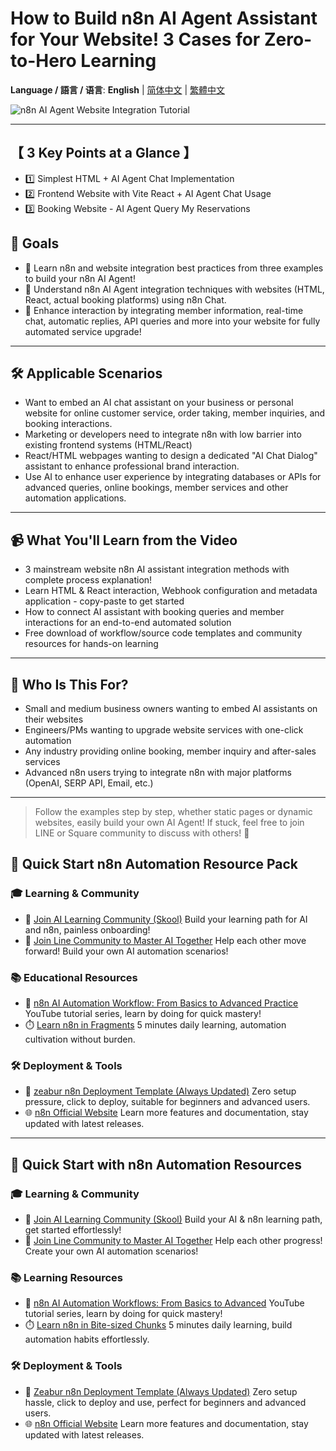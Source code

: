 # How to Build n8n AI Agent Assistant for Your Website! 3 Cases for Zero-to-Hero Learning

**Language / 語言 / 语言**: **English** | [简体中文](readme-cn.md) | [繁體中文](readme.md)

![n8n AI Agent Website Integration Tutorial](https://github.com/qwedsazxc78/ai-automation-n8n/blob/main/n8n/37-webchat-wtth-n8n/cover.png?raw=true)

---

## 【 3 Key Points at a Glance 】

* 1️⃣ Simplest HTML + AI Agent Chat Implementation
* 2️⃣ Frontend Website with Vite React + AI Agent Chat Usage
* 3️⃣ Booking Website - AI Agent Query My Reservations

## 🎯 Goals

* 🚀 Learn n8n and website integration best practices from three examples to build your n8n AI Agent!
* 🚀 Understand n8n AI Agent integration techniques with websites (HTML, React, actual booking platforms) using n8n Chat.
* 🚀 Enhance interaction by integrating member information, real-time chat, automatic replies, API queries and more into your website for fully automated service upgrade!

---

## 🛠️ Applicable Scenarios

* Want to embed an AI chat assistant on your business or personal website for online customer service, order taking, member inquiries, and booking interactions.
* Marketing or developers need to integrate n8n with low barrier into existing frontend systems (HTML/React)
* React/HTML webpages wanting to design a dedicated "AI Chat Dialog" assistant to enhance professional brand interaction.
* Use AI to enhance user experience by integrating databases or APIs for advanced queries, online bookings, member services and other automation applications.

---

## 📹 What You'll Learn from the Video

* 3 mainstream website n8n AI assistant integration methods with complete process explanation!
* Learn HTML & React interaction, Webhook configuration and metadata application - copy-paste to get started
* How to connect AI assistant with booking queries and member interactions for an end-to-end automated solution
* Free download of workflow/source code templates and community resources for hands-on learning

---

## 👤 Who Is This For?

* Small and medium business owners wanting to embed AI assistants on their websites
* Engineers/PMs wanting to upgrade website services with one-click automation
* Any industry providing online booking, member inquiry and after-sales services
* Advanced n8n users trying to integrate n8n with major platforms (OpenAI, SERP API, Email, etc.)

---

> Follow the examples step by step, whether static pages or dynamic websites, easily build your own AI Agent! If stuck, feel free to join LINE or Square community to discuss with others! 🎉

## 🚀 Quick Start n8n Automation Resource Pack

### 🎓 Learning & Community

* 🔗 [Join AI Learning Community (Skool)](https://www.skool.com/ai-brain-alex/about?ref=5dde9b20e8e7432aa9a01df6e89685f4)
  Build your learning path for AI and n8n, painless onboarding!
* 🔗 [Join Line Community to Master AI Together](https://line.me/ti/g2/ZypIgLSzVPweRBgBqKvaRU10WEmnotuZOr7Lpg)
  Help each other move forward! Build your own AI automation scenarios!

### 📚 Educational Resources

* 🎥 [n8n AI Automation Workflow: From Basics to Advanced Practice](https://youtube.com/playlist?list=PLUf88uk7T54I83MBdbuXgUuA8rVklF4FA&si=wHsQw8YJu-erSdLd)
  YouTube tutorial series, learn by doing for quick mastery!
* ⏱️ [Learn n8n in Fragments](https://youtube.com/playlist?list=PLUf88uk7T54Iv6LV2NFgdTghaX2cPhtgH&si=G3gj2qn179ZFUqAZ)
  5 minutes daily learning, automation cultivation without burden.

### 🛠️ Deployment & Tools

* 🧩 [zeabur n8n Deployment Template (Always Updated)](https://zeabur.com/zh-TW/templates/0TUVZ7?referralDesktop=qwedsazxc78)
  Zero setup pressure, click to deploy, suitable for beginners and advanced users.
* 🌐 [n8n Official Website](https://n8n.io/)
  Learn more features and documentation, stay updated with latest releases.

---

## 🚀 Quick Start with n8n Automation Resources

### 🎓 Learning & Community

* 🔗 [Join AI Learning Community (Skool)](https://www.skool.com/ai-brain-alex/about?ref=5dde9b20e8e7432aa9a01df6e89685f4)
  Build your AI & n8n learning path, get started effortlessly!
* 🔗 [Join Line Community to Master AI Together](https://line.me/ti/g2/ZypIgLSzVPweRBgBqKvaRU10WEmnotuZOr7Lpg)
  Help each other progress! Create your own AI automation scenarios!

### 📚 Learning Resources

* 🎥 [n8n AI Automation Workflows: From Basics to Advanced](https://youtube.com/playlist?list=PLUf88uk7T54I83MBdbuXgUuA8rVklF4FA&si=wHsQw8YJu-erSdLd)
  YouTube tutorial series, learn by doing for quick mastery!
* ⏱️ [Learn n8n in Bite-sized Chunks](https://youtube.com/playlist?list=PLUf88uk7T54Iv6LV2NFgdTghaX2cPhtgH&si=G3gj2qn179ZFUqAZ)
  5 minutes daily learning, build automation habits effortlessly.

### 🛠️ Deployment & Tools

* 🧩 [Zeabur n8n Deployment Template (Always Updated)](https://zeabur.com/zh-TW/templates/0TUVZ7?referralDesktop=qwedsazxc78)
  Zero setup hassle, click to deploy and use, perfect for beginners and advanced users.
* 🌐 [n8n Official Website](https://n8n.io/)
  Learn more features and documentation, stay updated with latest releases.
